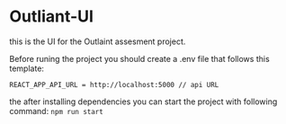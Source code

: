 # Outliant-UI

this is the UI for the Outlaint assesment project. 

Before runing the project you should create a .env file that follows this template:

    REACT_APP_API_URL = http://localhost:5000 // api URL

the after installing dependencies you can start the project with following command:
`npm run start`
